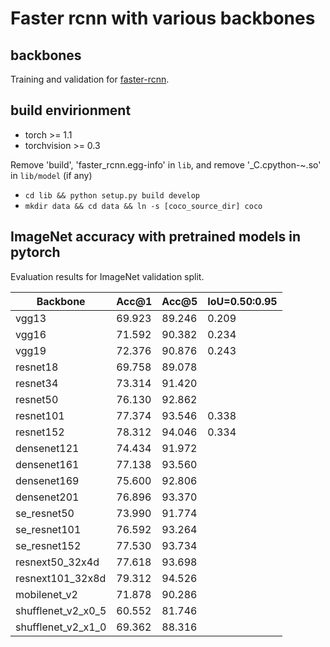 # Faster rcnn with various backbones
## backbones
Training and validation for [faster-rcnn](https://arxiv.org/abs/1506.01497).

## build envirionment
- torch >= 1.1
- torchvision >= 0.3

Remove 'build', 'faster_rcnn.egg-info' in `lib`, and remove '_C.cpython-~.so' in `lib/model` (if any)
- `cd lib && python setup.py build develop`
- `mkdir data && cd data && ln -s [coco_source_dir] coco`

## ImageNet accuracy with pretrained models in pytorch
Evaluation results for ImageNet validation split. 

| Backbone | Acc@1 | Acc@5 | IoU=0.50:0.95 |
| -------- | ----- | ----- | ----- |
| vgg13 | 69.923 | 89.246 | 0.209 |
| vgg16 | 71.592 | 90.382 | 0.234 |
| vgg19 | 72.376 | 90.876 | 0.243|
| resnet18 | 69.758 | 89.078 ||
| resnet34 | 73.314 | 91.420 ||
| resnet50 | 76.130 | 92.862 ||
| resnet101 | 77.374 | 93.546 | 0.338 |
| resnet152 | 78.312 | 94.046 | 0.334 |
| densenet121 | 74.434 | 91.972 ||
| densenet161 | 77.138 | 93.560 ||
| densenet169 | 75.600 | 92.806 ||
| densenet201 | 76.896 | 93.370 ||
| se_resnet50 | 73.990 | 91.774 ||
| se_resnet101 | 76.592 | 93.264 ||
| se_resnet152 | 77.530 | 93.734 ||
| resnext50_32x4d | 77.618 | 93.698 ||
| resnext101_32x8d | 79.312 | 94.526 ||
| mobilenet_v2 | 71.878 | 90.286 ||
| shufflenet_v2_x0_5 | 60.552 | 81.746 ||
| shufflenet_v2_x1_0 | 69.362 | 88.316 ||
